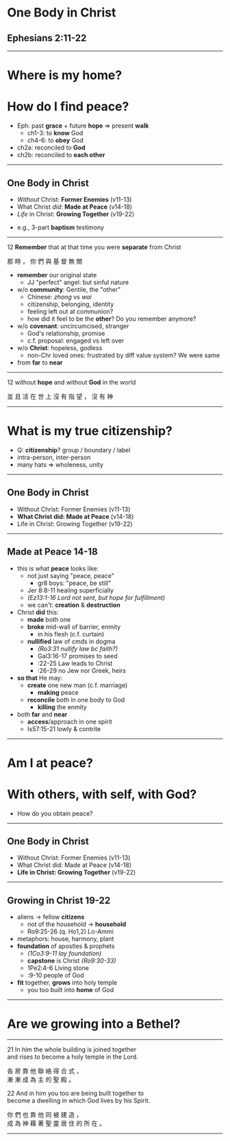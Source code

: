 <!-- .slide: data-background-image="http://sermons.seanho.com/img/bg/unsplash-mE5MBZX5sko-leaves.jpg" -->
# One Body in Christ
## Ephesians 2:11-22

---
<!-- .slide: class="Q" data-background="white" -->
# Where is my **home**?
# How do I find **peace**?

>>>
+ Eph: past **grace** + future **hope** &rArr; present **walk**
  + ch1-3: to **know** God
  + ch4-6: to **obey** God
+ ch2a: reconciled to **God**
+ ch2b: reconciled to **each other**

---
<!-- .slide: data-background-image="http://sermons.seanho.com/img/bg/unsplash-mE5MBZX5sko-leaves.jpg" -->
## One Body in Christ
+ *Without* Christ: **Former Enemies** <span class="hl2">(v11-13)</span>
+ What Christ *did*: **Made at Peace** <span class="hl2">(v14-18)</span>
+ *Life* in Christ: **Growing Together** <span class="hl2">(v19-22)</span>

>>>
+ e.g., 3-part **baptism** testimony

---
<span class="hl2">12</span>
**Remember** that at that time you were **separate** from Christ

那 時 ， 你 們 與 基 督 無 關

>>>
+ **remember** our original state
	+ JJ "perfect" angel: but sinful nature
+ w/o **community**: Gentile, the "other"
	+ Chinese: *zhong* vs *wai*
	+ citizenship, belonging, identity
	+ feeling left out at communion?
	+ how did it feel to be the **other**? Do you remember anymore?
+ w/o **covenant**: uncircumcised, stranger
	+ God's relationship, promise
	+ c.f. proposal: engaged vs left over
+ w/o **Christ**: hopeless, godless
	+ non-Chr loved ones: frustrated by diff value system? We were same
+ from **far** to **near**

---
<span class="hl2">12</span>
without **hope** and without **God** in the world

並 且 活 在 世 上 沒 有 指 望 ， 沒 有 神

---
<!-- .slide: class="Q" data-background="white" -->
# What is my true **citizenship**?

>>>
+ Q: **citizenship**? group / boundary / label
+ intra-person, inter-person
+ many hats => wholeness, unity

---
<!-- .slide: data-background-image="http://sermons.seanho.com/img/bg/unsplash-mE5MBZX5sko-leaves.jpg" -->
## One Body in Christ
+ Without Christ: Former Enemies <span class="hl2">(v11-13)</span>
+ **What Christ did: Made at Peace** <span class="hl2">(v14-18)</span>
+ Life in Christ: Growing Together <span class="hl2">(v19-22)</span>

---
## Made at Peace 14-18

>>>
+ this is what **peace** looks like:
	+ not just saying "peace, peace"
		+ gr8 boys: "peace, be still"
	+ Jer 8:8-11 healing superficially
	+ *(Ez13:1-16 Lord not sent, but hope for fulfillment)*
	+ we can't: **creation** & **destruction**
+ Christ **did** this:
	+ **made** both one
	+ **broke** mid-wall of barrier, enmity
		+ in his flesh (c.f. curtain)
	+ **nullified** law of cmds in dogma
		+ *(Ro3:31 nullify law bc faith?)*
		+ Gal3:16-17 promises to seed
		+ :22-25 Law leads to Christ
		+ :26-29 no Jew nor Greek, heirs
+ **so that** He may:
	+ **create** one new man (c.f. marriage)
		+ **making** peace
	+ **reconcile** both in one body
to God
		+ **killing** the enmity
+ both **far** and **near**
	+ **access**/approach in one spirit
	+ Is57:15-21 lowly & contrite

---
<!-- .slide: class="Q" data-background="white" -->
# Am I at **peace**?
# With **others**, with **self**, with **God**?

>>>
+ How do you obtain peace?

---
<!-- .slide: data-background-image="http://sermons.seanho.com/img/bg/unsplash-mE5MBZX5sko-leaves.jpg" -->
## One Body in Christ
+ Without Christ: Former Enemies <span class="hl2">(v11-13)</span>
+ What Christ did: Made at Peace <span class="hl2">(v14-18)</span>
+ **Life in Christ: Growing Together** <span class="hl2">(v19-22)</span>

---
## Growing in Christ 19-22

>>>
+ aliens -> fellow **citizens**
	+ not of the household -> **household**
	+ Ro9:25-26 (q. Ho1,2) Lo-Ammi
+ metaphors: house, harmony, plant
+ **foundation** of apostles & prophets
	+ *(1Co3:9-11 lay foundation)*
	+ **capstone** is Christ *(Ro9:30-33)*
	+ 1Pe2:4-6 Living stone
	+ :9-10 people of God
+ **fit** together, **grows** into holy temple
	+ you too built into **home** of God

---
<!-- .slide: class="Q" data-background="white" -->
# Are **we** growing into a **Bethel**?

---
<!-- .slide: data-background-image="http://sermons.seanho.com/img/bg/unsplash-mE5MBZX5sko-leaves.jpg" -->
<span class="hl2">21</span>
In him the whole building is joined together <br/>
and rises to become a holy temple in the Lord.

各 房 靠 他 聯 絡 得 合 式 ， <br/>
漸 漸 成 為 主 的 聖 殿 。

<span class="hl2">22</span>
And in him you too are being built together to <br/>
become a dwelling in which God lives by his Spirit.

你 們 也 靠 他 同 被 建 造 ， <br/>
成 為 神 藉 著 聖 靈 居 住 的 所 在 。

---
<!-- .slide: data-background-image="http://sermons.seanho.com/img/bg/unsplash-mE5MBZX5sko-leaves.jpg" class="empty" -->

